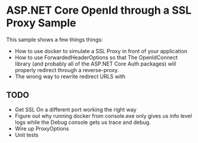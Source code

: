 # ASP.NET Core OpenId through a SSL Proxy Sample

This sample shows a few things things:

* How to use docker to simulate a SSL Proxy in front of your application
* How to use ForwardedHeaderOptions so that The OpenIdConnect library (and probably all of the ASP.NET Core Auth packages) will properly redirect through a reverse-proxy.
* The wrong way to rewrite redirect URLS with 

## TODO

* Get SSL On a different port working the right way
* Figure out why running docker from console.exe only gives us info level logs while the Debug console gets us trace and debug.
* Wire up ProxyOptions
* Unit tests